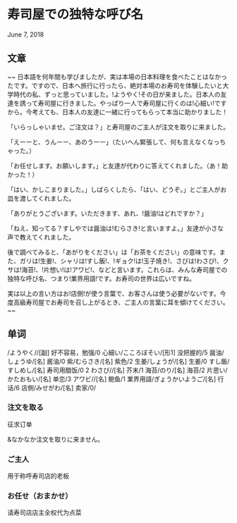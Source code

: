 # 寿司屋での独特な呼び名
June 7, 2018

## 文章
~~
日本語を何年間も学びましたが、実は本場の日本料理を食べたことはなかったです。ですので、日本へ旅行に行ったら、絶対本場のお寿司を体験したいと大学時代の私、ずっと思っていました。!ようやく!その日が来ました。日本人の友達を誘って寿司屋に行きました。やっぱり一人で寿司屋に行くのは!心細い!ですから。今考えても、日本人の友達に一緒に行ってもらって本当に助かりました！ 

「いらっしゃいませ。ご注文は？」と寿司屋のご主人が注文を取りに来ました。 

「えーーと、うんーー、あのうーー」（たいへん緊張して、何も言えなくなっちゃった。） 

「お任せします。お願いします。」と友達が代わりに答えてくれました。（あ！助かった！） 

「はい、かしこまりました。」しばらくしたら、「はい、どうぞ。」とご主人がお皿を渡してくれました。 

「ありがとうございます。いただきます、あれ、!醤油!はどれですか？」 

「ねえ、知ってる？すしやでは醤油は!むらさき!と言いますよ。」友達が小さな声で教えてくれました。 

後で調べてみると、「あがりをください」は「お茶をください」の意味です。また、ガリは!生姜!、シャリは!すし飯!、!ギョク!は!玉子焼き!、さびは!わさび!、クサは!海苔!、!片想い!は!アワビ!、などと言います。これらは、みんな寿司屋での独特な呼び名、つまり!業界用語!です。お寿司の世界は広いですね。 

実は以上の言い方はお!店側!が使う言葉で、お客さんは使う必要がないです。今度高級寿司屋でお寿司を召し上がるとき、ご主人の言葉に耳を傾けてください。 
~~

## 单词
/ようやく//[副] 好不容易，勉强/0
心細い/こころぼそい/[形1] 没把握的/5
醤油/しょうゆ/[名] 酱油/0
紫/むらさき/[名] 紫色/2
生姜/しょうが/[名] 生姜/0
すし飯/すしめし/[名] 寿司用醋饭/0 2
わさび//[名] 芥末/1
海苔/のり/[名] 海苔/2
片思い/かたおもい/[名] 单恋/3
アワビ//[名] 鲍鱼/1
業界用語/ぎょうかいようご/[名] 行话/6
店側/みせがわ/[名] 卖家/0/

### 注文を取る
征求订单

&なかなか注文を取りに来ません。

### ご主人
用于称呼寿司店的老板

### お任せ（おまかせ）
请寿司店店主全权代为点菜
